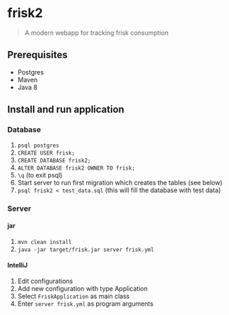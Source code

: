 # frisk2
> A modern webapp for tracking frisk consumption

## Prerequisites

- Postgres
- Maven
- Java 8

## Install and run application

### Database

1. `psql postgres`
2. `CREATE USER frisk;`
3. `CREATE DATABASE frisk2;`
4. `ALTER DATABASE frisk2 OWNER TO frisk;`
5. `\q` (to exit psql)
5. Start server to run first migration which creates the tables (see below)
5. `psql frisk2 < test_data.sql` (this will fill the database with test data)

### Server 

#### jar

1. `mvn clean install`
2. `java -jar target/frisk.jar server frisk.yml`

#### IntelliJ

1. Edit configurations
2. Add new configuration with type Application
3. Select `FriskApplication` as main class
4. Enter `server frisk.yml` as program arguments
